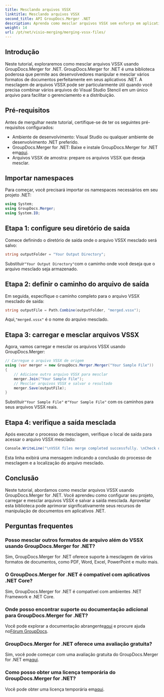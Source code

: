 ```yaml
---
title: Mesclando arquivos VSSX
linktitle: Mesclando arquivos VSSX
second_title: API GroupDocs.Merger .NET
description: Aprenda como mesclar arquivos VSSX sem esforço em aplicativos .NET usando GroupDocs.Merger, aumentando a eficiência do gerenciamento de documentos.
weight: 14
url: /pt/net/visio-merging/merging-vssx-files/
---
```

## Introdução
Neste tutorial, exploraremos como mesclar arquivos VSSX usando GroupDocs.Merger for .NET. GroupDocs.Merger for .NET é uma biblioteca poderosa que permite aos desenvolvedores manipular e mesclar vários formatos de documentos perfeitamente em seus aplicativos .NET. A mesclagem de arquivos VSSX pode ser particularmente útil quando você precisa combinar vários arquivos do Visual Studio Stencil em um único arquivo para facilitar o gerenciamento e a distribuição.
## Pré-requisitos
Antes de mergulhar neste tutorial, certifique-se de ter os seguintes pré-requisitos configurados:
- Ambiente de desenvolvimento: Visual Studio ou qualquer ambiente de desenvolvimento .NET preferido.
-  GroupDocs.Merger for .NET: Baixe e instale GroupDocs.Merger for .NET em[aqui](https://releases.groupdocs.com/merger/net/).
- Arquivos VSSX de amostra: prepare os arquivos VSSX que deseja mesclar.

## Importar namespaces
Para começar, você precisará importar os namespaces necessários em seu projeto .NET:
```csharp
using System; 
using GroupDocs.Merger;
using System.IO;
```
## Etapa 1: configure seu diretório de saída
Comece definindo o diretório de saída onde o arquivo VSSX mesclado será salvo:
```csharp
string outputFolder = "Your Output Directory";
```
 Substituir`"Your Output Directory"`com o caminho onde você deseja que o arquivo mesclado seja armazenado.
## Etapa 2: definir o caminho do arquivo de saída
Em seguida, especifique o caminho completo para o arquivo VSSX mesclado de saída:
```csharp
string outputFile = Path.Combine(outputFolder, "merged.vssx");
```
 Aqui,`"merged.vssx"` é o nome do arquivo mesclado.
## Etapa 3: carregar e mesclar arquivos VSSX
Agora, vamos carregar e mesclar os arquivos VSSX usando GroupDocs.Merger:
```csharp
// Carregue o arquivo VSSX de origem
using (var merger = new GroupDocs.Merger.Merger("Your Sample File"))
{
    // Adicione outro arquivo VSSX para mesclar
    merger.Join("Your Sample File");
    // Mesclar arquivos VSSX e salvar o resultado
    merger.Save(outputFile);
}
```
 Substituir`"Your Sample File"` e`"Your Sample File"` com os caminhos para seus arquivos VSSX reais.
## Etapa 4: verifique a saída mesclada
Após executar o processo de mesclagem, verifique o local de saída para acessar o arquivo VSSX mesclado:
```csharp
Console.WriteLine("\nVSSX files merge completed successfully. \nCheck output in {0}", outputFolder);
```
Esta linha exibirá uma mensagem indicando a conclusão do processo de mesclagem e a localização do arquivo mesclado.

## Conclusão
Neste tutorial, abordamos como mesclar arquivos VSSX usando GroupDocs.Merger for .NET. Você aprendeu como configurar seu projeto, carregar e mesclar arquivos VSSX e salvar a saída mesclada. Aproveitar esta biblioteca pode aprimorar significativamente seus recursos de manipulação de documentos em aplicativos .NET.

## Perguntas frequentes
### Posso mesclar outros formatos de arquivo além do VSSX usando GroupDocs.Merger for .NET?
Sim, GroupDocs.Merger for .NET oferece suporte à mesclagem de vários formatos de documentos, como PDF, Word, Excel, PowerPoint e muito mais.
### O GroupDocs.Merger for .NET é compatível com aplicativos .NET Core?
Sim, GroupDocs.Merger for .NET é compatível com ambientes .NET Framework e .NET Core.
### Onde posso encontrar suporte ou documentação adicional para GroupDocs.Merger for .NET?
 Você pode explorar a documentação abrangente[aqui](https://tutorials.groupdocs.com/merger/net/) e procure ajuda no[Fórum GroupDocs](https://forum.groupdocs.com/c/merger/32).
### GroupDocs.Merger for .NET oferece uma avaliação gratuita?
 Sim, você pode começar com uma avaliação gratuita do GroupDocs.Merger for .NET em[aqui](https://releases.groupdocs.com/).
### Como posso obter uma licença temporária do GroupDocs.Merger for .NET?
 Você pode obter uma licença temporária em[aqui](https://purchase.groupdocs.com/temporary-license/).
